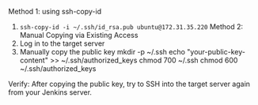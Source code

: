 Method 1: using ssh-copy-id
1. `ssh-copy-id -i ~/.ssh/id_rsa.pub ubuntu@172.31.35.220`
Method 2: Manual Copying via Existing Access
1. Log in to the target server
2. Manually copy the public key
		mkdir -p ~/.ssh
		echo "your-public-key-content" >> ~/.ssh/authorized_keys
		chmod 700 ~/.ssh
		chmod 600 ~/.ssh/authorized_keys

Verify:
After copying the public key, try to SSH into the target server again from your Jenkins server.



